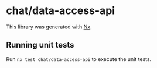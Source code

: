 # chat/data-access-api

This library was generated with [Nx](https://nx.dev).

## Running unit tests

Run `nx test chat/data-access-api` to execute the unit tests.

